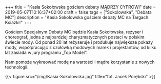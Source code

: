 +++
title = "Kasia Sokołowska gościem debaty MĄDRZY CYFROWI"
date = 2019-05-07T10:16:37+02:00
draft = false
tags = ["Sokolowska", "Debata MC"]
description = "Kasia Sokolowska gościem debaty MC na Targach Ksiazki!"
+++

Gościem Specjalnym Debaty MC będzie Kasia Sokołowska, reżyser i choreograf,
jedna z najbardziej charyzmatycznych postaci w polskim świecie mody. Od ponad
20 lat reżyseruje i produkuje największe pokazy mody, współpracując z czołówką
modowych marek i projektantów, od kilku lat zasiada w jury programu „Top
Model”.

Nam pomoże wykreować modę na wartości i mądre korzystanie z nowych
technologii.

{{< figure src="/img/Kasia-Sokolowska.jpg" title="fot. Jacek Porębski" >}}
